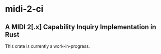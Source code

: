 # midi-2-ci

## A MIDI 2[.x] Capability Inquiry Implementation in Rust

This crate is currently a work-in-progress.
